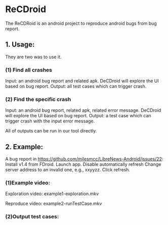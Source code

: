 # ReCDroid

The ReCDRoid is an android project to reproduce android bugs from bug report.

## 1. Usage:
They are two was to use it.
### (1) Find all crashes
Input: an android bug report and related apk.
DeCDroid will explore the UI based on bug report.
Output: all test cases which can trigger crash.

### (2) Find the specific crash
Input: an android bug report, related apk, related error message.
DeCDroid will explore the UI based on bug report.
Output: a test case which can trigger crash with the input error message.

All of outputs can be run in our tool directly.

## 2. Example:
A bug report in https://github.com/milesmcc/LibreNews-Android/issues/22:
   Install v1.4 from FDroid.
   Launch app.
   Disable automatically refresh
   Change server address to an invalid one, e.g., xxyyzz.
   Click refresh.



### (1)Example video:

Exploration video: example1-exploration.mkv

Reproduce video:  example2-runTestCase.mkv


### (2)Output test cases:






